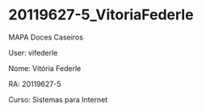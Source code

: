 # 20119627-5_VitoriaFederle
MAPA Doces Caseiros
<?php
  <p>User: vifederle</p>
  <p>Nome: Vitória Federle</p>
  <p>RA: 20119627-5</p>
  <p>Curso: Sistemas para Internet</p>
<?
